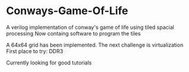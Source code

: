 # Conways-Game-Of-Life
A verilog implementation of conway's game of life using tiled spacial processing
Now containg software to program the tiles


A 64x64 grid has been implemented.
The next challenge is virtualization
First place to try: DDR3

Currently looking for good tutorials
